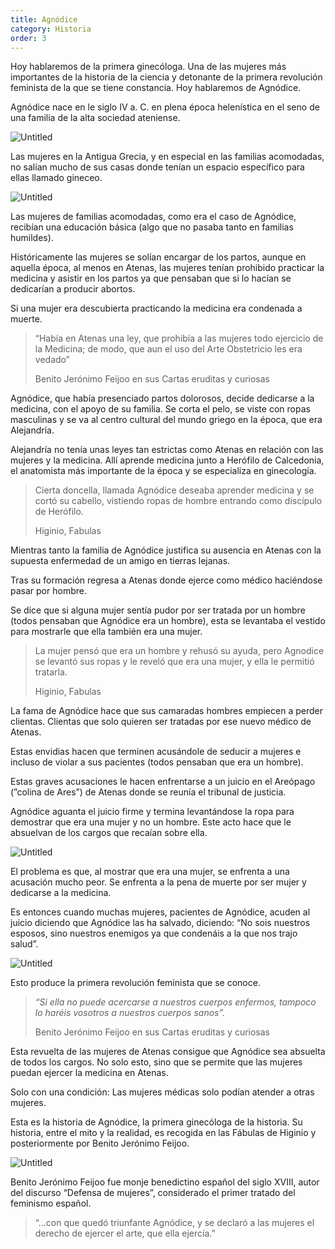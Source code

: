 ```yaml
---
title: Agnódice
category: Historia
order: 3
--- 
```


Hoy hablaremos de la primera ginecóloga. Una de las mujeres más importantes de la historia de la ciencia y detonante de la primera revolución feminista de la que se tiene constancia. Hoy hablaremos de Agnódice.

Agnódice nace en le siglo IV a. C. en plena época helenística en el seno de una familia de la alta sociedad ateniense.

![Untitled]({{site.baseurl}}/images/Agnodice%206e7a5ea9171b418f88e096665eb6eca3/Untitled.png)

Las mujeres en la Antigua Grecia, y en especial en las familias acomodadas, no salían mucho de sus casas donde tenían un espacio específico para ellas llamado gineceo.

![Untitled]({{site.baseurl}}/images/Agnodice%206e7a5ea9171b418f88e096665eb6eca3/Untitled%201.png)

Las mujeres de familias acomodadas, como era el caso de Agnódice, recibían una educación básica (algo que no pasaba tanto en familias humildes). 

Históricamente las mujeres se solían encargar de los partos, aunque en aquella época, al menos en Atenas, las mujeres tenían prohibido practicar la medicina y asistir en los partos ya que pensaban que si lo hacían se dedicarían a producir abortos. 

Si una mujer era descubierta practicando la medicina era condenada a muerte.

> “Había en Atenas una ley, que prohibía a las mujeres todo ejercicio de la Medicina; de modo, que aun el uso del Arte Obstetricio les era vedado”
>
> Benito Jerónimo Feijoo en sus Cartas eruditas y curiosas


Agnódice, que había presenciado partos dolorosos, decide dedicarse a la medicina, con el apoyo de su familia. Se corta el pelo, se viste con ropas masculinas y se va al centro cultural del mundo griego en la época, que era Alejandría. 

Alejandría no tenía unas leyes tan estrictas como Atenas en relación con las mujeres y la medicina. Allí aprende medicina junto a Herófilo de Calcedonia, el anatomista más importante de la época y se especializa en ginecología.

> Cierta doncella, llamada Agnódice deseaba aprender medicina y se cortó su cabello, vistiendo ropas de hombre entrando como discípulo de Herófilo.
> 
> Higinio, Fabulas

Mientras tanto la familia de Agnódice justifica su ausencia en Atenas con la supuesta enfermedad de un amigo en tierras lejanas.

Tras su formación regresa a Atenas donde ejerce como médico haciéndose pasar por hombre.

Se dice que si alguna mujer sentía pudor por ser tratada por un hombre (todos pensaban que Agnódice era un hombre), esta se levantaba el vestido para mostrarle que ella también era una mujer.

> La mujer pensó que era un hombre y rehusó su ayuda, pero Agnodice se levantó sus ropas y le reveló que era una mujer, y ella le permitió tratarla.
> 
> Higinio, Fabulas

La fama de Agnódice hace que sus camaradas hombres empiecen a perder clientas. Clientas que solo quieren ser tratadas por ese nuevo médico de Atenas.

Estas envidias hacen que terminen acusándole de seducir a mujeres e incluso de violar a sus pacientes (todos pensaban que era un hombre).

Estas graves acusaciones le hacen enfrentarse a un juicio en el Areópago (”colina de Ares”) de Atenas donde se reunía el tribunal de justicia.

Agnódice aguanta el juicio firme y termina levantándose la ropa para demostrar que era una mujer y no un hombre. Este acto hace que le absuelvan de los cargos que recaían sobre ella.

![Untitled]({{site.baseurl}}/images/Agnodice%206e7a5ea9171b418f88e096665eb6eca3/Untitled%202.png)

El problema es que, al mostrar que era una mujer, se enfrenta a una acusación mucho peor. Se enfrenta a la pena de muerte por ser mujer y dedicarse a la medicina.

Es entonces cuando muchas mujeres, pacientes de Agnódice, acuden al juicio diciendo que Agnódice las ha salvado, diciendo: “No sois nuestros esposos, sino nuestros enemigos ya que condenáis a la que nos trajo salud”.

![Untitled]({{site.baseurl}}/images/Agnodice%206e7a5ea9171b418f88e096665eb6eca3/Untitled%203.png)

Esto produce la primera revolución feminista que se conoce.

> *“Si ella no puede acercarse a nuestros cuerpos enfermos, tampoco lo haréis vosotros a nuestros cuerpos sanos”.*
>
> Benito Jerónimo Feijoo en sus Cartas eruditas y curiosas

Esta revuelta de las mujeres de Atenas consigue que Agnódice sea absuelta de todos los cargos. No solo esto, sino que se permite que las mujeres puedan ejercer la medicina en Atenas. 

Solo con una condición: Las mujeres médicas solo podían atender a otras mujeres.

Esta es la historia de Agnódice, la primera ginecóloga de la historia. Su historia, entre el mito y la realidad, es recogida en las Fábulas de Higinio y posteriormente por Benito Jerónimo Feijoo.

![Untitled]({{site.baseurl}}/images/Agnodice%206e7a5ea9171b418f88e096665eb6eca3/Untitled%204.png)

Benito Jerónimo Feijoo fue monje benedictino español del siglo XVIII, autor del discurso “Defensa de mujeres”, considerado el primer tratado del feminismo español.

> “…con que quedó triunfante Agnódice, y se declaró a las mujeres el derecho de ejercer el arte, que ella ejercía.”